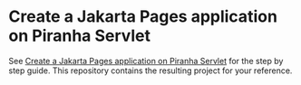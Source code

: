 
# Create a Jakarta Pages application on Piranha Servlet

See [Create a Jakarta Pages application on Piranha Servlet](https://piranha.cloud/servlet/guides/pages) 
for the step by step guide. This repository contains the resulting project for
your reference.
